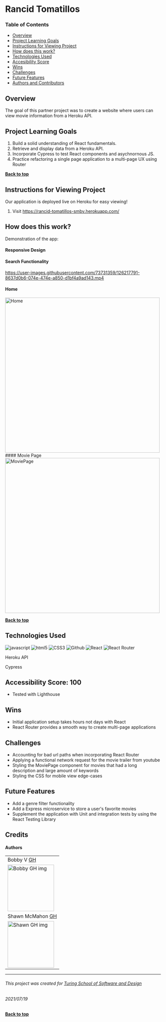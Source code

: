 # Rancid Tomatillos
### Table of Contents
- [Overview](#overview-and-project-goals)
- [Project Learning Goals](#project-learning-goals)
- [Instructions for Viewing Project](#instructions-for-viewing-project)
- [How does this work?](#how-does-this-work)
- [Technologies Used](#technologies-used)
- [Accesibility Score](#accesibility-score)
- [Wins](#wins)
- [Challenges](#challenges)
- [Future Features](#future-features)
- [Authors and Contributors](#credits)

## Overview
The goal of this partner project was to create a website where users can view movie information from a Heroku API. 

## Project Learning Goals
1. Build a solid understanding of React fundamentals. 
2. Retrieve and display data from a Heroku API. 
3. Incorporate Cypress to test React components and asychnornous JS. 
4. Practice refactoring a single page application to a multi-page UX using Router


**[Back to top](#table-of-contents)**

## Instructions for Viewing Project
Our application is deployed live on Heroku for easy viewing!
1. Visit https://rancid-tomatillos-smbv.herokuapp.com/



## How does this work?
Demonstration of the app:
#### Responsive Design

#### Search Functionality
https://user-images.githubusercontent.com/73731359/126217791-8637d0b6-074e-474e-a850-d1bf4a9ad143.mp4



#### Home 
<img width="500" alt="Home" src="https://user-images.githubusercontent.com/73731359/126217311-b101afbe-9310-494d-98ed-99a6bcd1c9b8.png">
#### Movie Page
<img width="500" alt="MoviePage" src="https://user-images.githubusercontent.com/73731359/126217366-0f017c8e-8a8f-4f28-9fc6-44872913a064.png">



**[Back to top](#table-of-contents)**

## Technologies Used
<p align="left">
  <img src="https://img.shields.io/badge/javascript%20-%23323330.svg?&style=for-the-badge&logo=javascript&logoColor=%23F7DF1E" alt="javascript" />
  <img src="https://img.shields.io/badge/html5%20-%23E34F26.svg?&style=for-the-badge&logo=html5&logoColor=white" alt="html5"/>
  <img src="https://img.shields.io/badge/css3%20-%231572B6.svg?&style=for-the-badge&logo=css3&logoColor=white" alt="CSS3"/>
  <img src="https://img.shields.io/badge/GitHub-100000?style=for-the-badge&logo=github&logoColor=white" alt="Github" />
  <img src="https://img.shields.io/badge/-ReactJs-61DAFB?logo=react" alt="React" />
  <img src="https://img.shields.io/badge/-React%20Router-CA4245?logo=react-router" alt="React Router" />
  <p>Heroku API</p>
  <p>Cypress</p>
</p>

## Accessibility Score: 100
* Tested with Lighthouse


## Wins
* Initial application setup takes hours not days with React 
* React Router provides a smooth way to create multi-page applications


## Challenges
* Accounting for bad url paths when incorporating React Router
* Applying a functional network request for the movie trailer from youtube 
* Styling the MoviePage component for movies that had a long description and large amount of keywords 
* Styling the CSS for mobile view edge-cases 


## Future Features
* Add a genre filter functionality 
* Add a Express microservice to store a user's favorite movies 
* Supplement the application with Unit and integration tests by using the React Testing Library

## Credits
#### Authors
<table>
    <tr>
          <td> Bobby V <a href="https://github.com/hoomberto">GH</td>
    </tr>
    </tr>
 <td><img src="https://avatars.githubusercontent.com/u/78388491?v=4" alt="Bobby GH img"
width="150" height="auto" /></td>
     <tr>
          <td> Shawn McMahon <a href="https://github.com/shawnmcmahon">GH</td>
      </tr>
      </tr>
<td><img src="https://avatars.githubusercontent.com/u/73731359?v=4" alt="Shawn GH img"
width="150" height="auto" /></td>
    </tr>
</table>


**************************************************************************
###### This project was created for [Turing School of Software and Design](https://turing.io/)
###### 2021/07/19
**[Back to top](#table-of-contents)**

